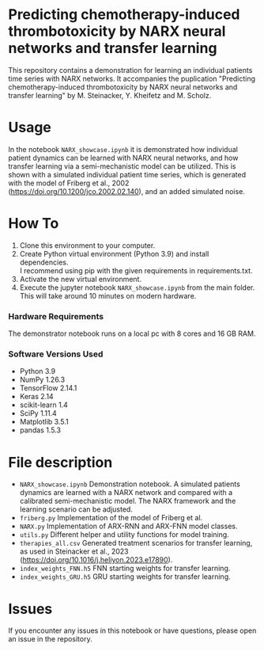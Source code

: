 # Predicting chemotherapy-induced thrombotoxicity by NARX neural networks and transfer learning
This repository contains a demonstration for learning an individual patients time series with NARX networks. It accompanies the puplication "Predicting chemotherapy-induced thrombotoxicity by NARX neural networks and transfer learning" by M. Steinacker, Y. Kheifetz and M. Scholz. 

# Usage
In the notebook `NARX_showcase.ipynb` it is demonstrated how individual 
patient dynamics can be learned with NARX neural networks, and how transfer learning via a semi-mechanistic model can be utilized. This is shown with a simulated individual patient time series, which is generated with the model of Friberg et al., 2002 (https://doi.org/10.1200/jco.2002.02.140), and an added simulated noise.  

# How To
1. Clone this environment to your computer.    
2. Create Python virtual environment (Python 3.9) and install dependencies.   
   I recommend using pip with the given requirements in requirements.txt.    
3. Activate the new virtual environment.   
4. Execute the jupyter notebook `NARX_showcase.ipynb` from the main folder. 
   This will take around 10 minutes on modern hardware.

### Hardware Requirements
The demonstrator notebook runs on a local pc with 8 cores and 16 GB RAM.

### Software Versions Used 
   - Python 3.9   
   - NumPy 1.26.3   
   - TensorFlow 2.14.1   
   - Keras 2.14   
   - scikit-learn 1.4   
   - SciPy 1.11.4    
   - Matplotlib 3.5.1
   - pandas 1.5.3
   
# File description
- `NARX_showcase.ipynb` Demonstration notebook. A simulated patients 
  dynamics are learned with a NARX network and compared with a calibrated 
  semi-mechanistic model. The NARX framework and the learning scenario can 
  be adjusted.
- `friberg.py` Implementation of the model of Friberg et al.
- `NARX.py` Implementation of ARX-RNN and ARX-FNN model classes.
- `utils.py` Different helper and utility functions for model training.
- `therapies_all.csv` Generated treatment scenarios for transfer learning, 
  as used in Steinacker et al., 2023 (https://doi.org/10.1016/j.heliyon.2023.e17890). 
- `index_weights_FNN.h5` FNN starting weights for transfer learning.
- `index_weights_GRU.h5` GRU starting weights for transfer learning.

# Issues 
If you encounter any issues in this notebook or have questions, please 
open an issue in the repository. 